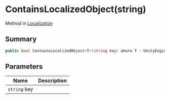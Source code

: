 # ContainsLocalizedObject(string)

Method in [Localization](./)

## Summary

```csharp
public bool ContainsLocalizedObject<T>(string key) where T : UnityEngine.Object;
```

## Parameters

| Name         | Description |
| ------------ | ----------- |
| `string` key |             |
